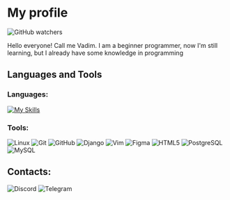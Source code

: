 # My profile
![GitHub watchers](https://img.shields.io/github/watchers/vadbash/vadbash?style=social)

Hello everyone! Call me Vadim. I am a beginner programmer, now I'm still learning, but I already have some knowledge in programming

## Languages and Tools
### Languages:
[![My Skills](https://skillicons.dev/icons?i=python,html,css,wasm)](https://skillicons.dev)
### Tools:
![Linux](https://img.shields.io/badge/-Linux-black?style=flat-social&logo=linux)
![Git](https://img.shields.io/badge/-Git-black?style=flat-social&logo=git)
![GitHub](https://img.shields.io/badge/-GitHub-black?style=flat-square&logo=github)
![Django](https://img.shields.io/badge/-Django-black?style=flat-square&logo=django)
![Vim](https://img.shields.io/badge/-Vim-black?style=flat-square&logo=Vim)
![Figma](https://img.shields.io/badge/-Figma-black?style=flat-square&logo=Figma)
![HTML5](https://img.shields.io/badge/-HTML5-black?style=flat-square&logo=html5&logoColor=white)
![PostgreSQL](https://img.shields.io/badge/-PostgreSQL-black?style=flat-square&logo=postgresql)
![MySQL](https://img.shields.io/badge/-MySQL-black?style=flat-square&logo=mysql)

## Contacts:
![Discord](https://discord.com/users/483548570645954570/)
![Telegram](https://t.me/southernsouth)
